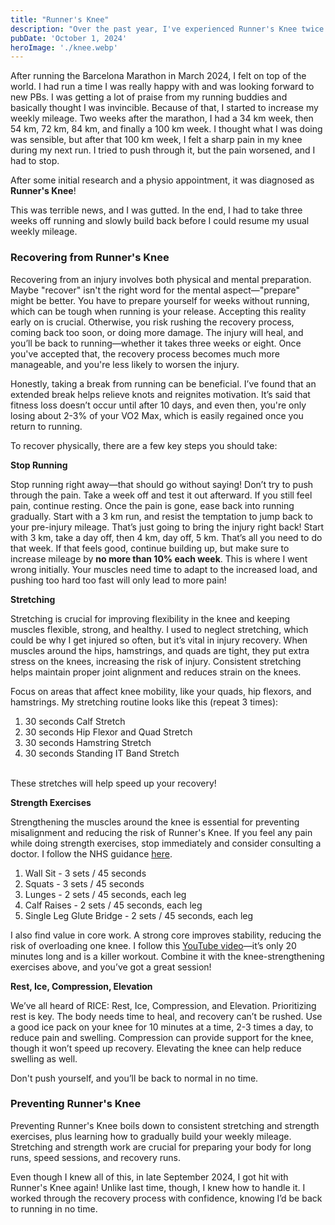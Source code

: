 ```yaml
---
title: "Runner's Knee"
description: "Over the past year, I've experienced Runner's Knee twice. Here's how to deal with it and prevent it."
pubDate: 'October 1, 2024'
heroImage: './knee.webp'
---
```


After running the Barcelona Marathon in March 2024, I felt on top of the world. I had run a time I was really happy with and was looking forward to new PBs. I was getting a lot of praise from my running buddies and basically thought I was invincible. Because of that, I started to increase my weekly mileage. Two weeks after the marathon, I had a 34 km week, then 54 km, 72 km, 84 km, and finally a 100 km week. I thought what I was doing was sensible, but after that 100 km week, I felt a sharp pain in my knee during my next run. I tried to push through it, but the pain worsened, and I had to stop.

After some initial research and a physio appointment, it was diagnosed as **Runner's Knee**!

This was terrible news, and I was gutted. In the end, I had to take three weeks off running and slowly build back before I could resume my usual weekly mileage.

### Recovering from Runner's Knee

Recovering from an injury involves both physical and mental preparation. Maybe "recover" isn't the right word for the mental aspect—"prepare" might be better. You have to prepare yourself for weeks without running, which can be tough when running is your release. Accepting this reality early on is crucial. Otherwise, you risk rushing the recovery process, coming back too soon, or doing more damage. The injury will heal, and you’ll be back to running—whether it takes three weeks or eight. Once you've accepted that, the recovery process becomes much more manageable, and you're less likely to worsen the injury. 

Honestly, taking a break from running can be beneficial. I’ve found that an extended break helps relieve knots and reignites motivation. It’s said that fitness loss doesn’t occur until after 10 days, and even then, you're only losing about 2-3% of your VO2 Max, which is easily regained once you return to running.

To recover physically, there are a few key steps you should take:

**Stop Running**

Stop running right away—that should go without saying! Don’t try to push through the pain. Take a week off and test it out afterward. If you still feel pain, continue resting. Once the pain is gone, ease back into running gradually. Start with a 3 km run, and resist the temptation to jump back to your pre-injury mileage. That’s just going to bring the injury right back! Start with 3 km, take a day off, then 4 km, day off, 5 km. That’s all you need to do that week. If that feels good, continue building up, but make sure to increase mileage by **no more than 10% each week**. This is where I went wrong initially. Your muscles need time to adapt to the increased load, and pushing too hard too fast will only lead to more pain!

**Stretching**

Stretching is crucial for improving flexibility in the knee and keeping muscles flexible, strong, and healthy. I used to neglect stretching, which could be why I get injured so often, but it’s vital in injury recovery. When muscles around the hips, hamstrings, and quads are tight, they put extra stress on the knees, increasing the risk of injury. Consistent stretching helps maintain proper joint alignment and reduces strain on the knees.

Focus on areas that affect knee mobility, like your quads, hip flexors, and hamstrings. My stretching routine looks like this (repeat 3 times):

1. 30 seconds Calf Stretch
2. 30 seconds Hip Flexor and Quad Stretch
3. 30 seconds Hamstring Stretch
4. 30 seconds Standing IT Band Stretch
<br /><br />

These stretches will help speed up your recovery!

**Strength Exercises**

Strengthening the muscles around the knee is essential for preventing misalignment and reducing the risk of Runner's Knee. If you feel any pain while doing strength exercises, stop immediately and consider consulting a doctor. I follow the NHS guidance [here](https://www.nhs.uk/live-well/exercise/knee-exercises-for-runners/).

1. Wall Sit - 3 sets / 45 seconds
2. Squats - 3 sets / 45 seconds
3. Lunges - 2 sets / 45 seconds, each leg
4. Calf Raises - 2 sets / 45 seconds, each leg
5. Single Leg Glute Bridge - 2 sets / 45 seconds, each leg

I also find value in core work. A strong core improves stability, reducing the risk of overloading one knee. I follow this [YouTube video](https://www.youtube.com/watch?v=XgI_p8bKg78&pp=ygUWMjAgbWludXRlIGNvcmUgd29ya291dA%3D%3D)—it’s only 20 minutes long and is a killer workout. Combine it with the knee-strengthening exercises above, and you’ve got a great session!

**Rest, Ice, Compression, Elevation**

We’ve all heard of RICE: Rest, Ice, Compression, and Elevation. Prioritizing rest is key. The body needs time to heal, and recovery can’t be rushed. Use a good ice pack on your knee for 10 minutes at a time, 2-3 times a day, to reduce pain and swelling. Compression can provide support for the knee, though it won’t speed up recovery. Elevating the knee can help reduce swelling as well.

Don't push yourself, and you’ll be back to normal in no time.

### Preventing Runner's Knee

Preventing Runner's Knee boils down to consistent stretching and strength exercises, plus learning how to gradually build your weekly mileage. Stretching and strength work are crucial for preparing your body for long runs, speed sessions, and recovery runs.

Even though I knew all of this, in late September 2024, I got hit with Runner's Knee again! Unlike last time, though, I knew how to handle it. I worked through the recovery process with confidence, knowing I’d be back to running in no time.
